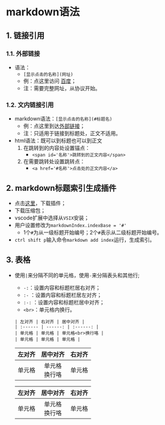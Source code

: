 # markdown语法
## 1. 链接引用
### 1.1. 外部链接
- 语法：
  - `[显示点击的名称](网址)`
  - 例：点这里访问 [百度](http://www.baidu.com)；
  - 注：需要完整网址，从协议开始。
### 1.2. 文内链接引用
- markdown语法：`[显示点击的名称](#标题名)`
  - 例：点这里到达[外部链接](#外部链接)；
  - 注：只适用于链接到标题处，正文不适用。
- html语法：既可以到标题也可以到正文
  1. 在跳转到的内容处设置锚点：
     - `<span id='名称'>跳转到的正文内容</span>` 
  2. 在需要跳转处设置跳转点：
     - `<a href='#名称'>点击处的正文内容</a>`
## 2. markdown标题索引生成插件
- 点击[这里](https://github.com/firejq/markdown_index)，下载插件；
- 下载压缩包；
- vscode扩展中选择从`VSIX`安装；
- 用户设置修改为`markdownIndex.indexBase = '#'`
  - 1个`#`为从一级标题开始编号；2个`#`表示从二级标题开始编号。
- `ctrl shift p`输入命令`markdown add index`运行，生成索引。
## 3. 表格
- 使用`|`来分隔不同的单元格，使用`-`来分隔表头和其他行;
  - `-:`：设置内容和标题栏居右对齐；
  - `:-` ：设置内容和标题栏居左对齐；
  - `:-:` ：设置内容和标题栏居中对齐；
  - `<br>`：单元格内换行。

  ```
  | 左对齐 | 右对齐 | 居中对齐 |
  | :------ | ------: | :------: |
  | 单元格 | 单元格 | 单元格<br>换行咯 |
  | 单元格 | 单元格 | 单元格 |
  ```
  | 左对齐 | 居中对齐 | 右对齐 |
  | :-- | :--: | --: |
  | 单元格 | 单元格<br>换行咯 | 单元格 |


  | 左对齐 | 居中对齐 | 右对齐 |
  | :-- | :--: | --: |
  | 单元格 | 单元格<br>换行咯 | 单元格 |